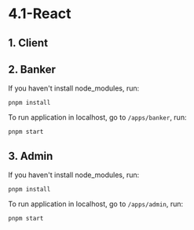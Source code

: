 # 4.1-React
## 1. Client
## 2. Banker
If you haven't install node_modules, run:
```
pnpm install
```
To run application in localhost, go to `/apps/banker`, run: 
```
pnpm start
```
## 3. Admin
If you haven't install node_modules, run:
```
pnpm install
```
To run application in localhost, go to `/apps/admin`, run: 
```
pnpm start
```